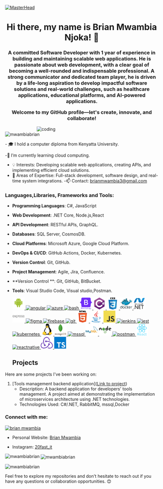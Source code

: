 [![MasterHead](https://th.bing.com/th/id/OIP.2eCCRFnphgA99qzIQi2HqwHaGJ?w=5531&h=4586&rs=1&pid=ImgDetMain)](https://brian-mwambia.onrender.com/)
<h1 align="center">Hi there, my name is Brian Mwambia Njoka! 👋</h1>
<h3 align="center">A committed Software Developer with 1 year of experience in building and maintaining scalable web applications. He is passionate about web development, with a clear goal of becoming a well-rounded and indispensable professional. A  strong communicator and dedicated team player, he is driven by a life-long aspiration to develop impactful software solutions and real-world challenges, such as healthcare applications, educational platforms, and AI-powered applications.

Welcome to my GitHub profile—let's create, innovate, and collaborate!</h3>
<img align="right" width="400" alt="coding" src="https://cdn.dribbble.com/users/1162077/screenshots/3848914/programmer.gif" >

<p align="left"> <img src="https://komarev.com/ghpvc/?username=mwambiabrian&label=Profile%20views&color=0e75b6&style=flat" alt="mwambiabrian" /> </p>
- 🎓 I hold a computer diploma from Kenyatta University.

-🌱 I’m currently learning cloud computing.
- 💡 Interests: Developing scalable web applications, creating APIs, and implementing efficient cloud solutions.
- 💬 Areas of Expertise: Full-stack development, software design, and real-time system integrations.
-📫 Contact: brianmwambia3@gmail.com



<h3 align="left">Languages,Libraries, Frameworks and Tools:</h3>

- **Programming Languages**: C#, JavaScript
- **Web Development**: .NET Core, Node.js,React
- **API Development**: RESTful APIs, GraphQL.
- **Databases**: SQL Server, CosmosDB. 
- **Cloud Platforms**: Microsoft Azure, Google Cloud Platform.
- **DevOps & CI/CD**:  GitHub Actions, Docker, Kubernetes.
- **Version Control**: Git, GitHub.
- **Project Management**: Agile, Jira, Confluence.
- **Version Control **:  Git, GitHub, BitBucket.
- **Tools**: Visual Studio Code, Visual studio,Postman.


  <p align="left"> <a href="https://developer.android.com" target="_blank" rel="noreferrer"> <img src="https://raw.githubusercontent.com/devicons/devicon/master/icons/android/android-original-wordmark.svg" alt="android" width="40" height="40"/> </a> <a href="https://angular.io" target="_blank" rel="noreferrer"> <img src="https://angular.io/assets/images/logos/angular/angular.svg" alt="angular" width="40" height="40"/> </a> <a href="https://azure.microsoft.com/en-in/" target="_blank" rel="noreferrer"> <img src="https://www.vectorlogo.zone/logos/microsoft_azure/microsoft_azure-icon.svg" alt="azure" width="40" height="40"/> </a> <a href="https://www.gnu.org/software/bash/" target="_blank" rel="noreferrer"> <img src="https://www.vectorlogo.zone/logos/gnu_bash/gnu_bash-icon.svg" alt="bash" width="40" height="40"/> </a> <a href="https://getbootstrap.com" target="_blank" rel="noreferrer"> <img src="https://raw.githubusercontent.com/devicons/devicon/master/icons/bootstrap/bootstrap-plain-wordmark.svg" alt="bootstrap" width="40" height="40"/> </a> <a href="https://www.w3schools.com/cs/" target="_blank" rel="noreferrer"> <img src="https://raw.githubusercontent.com/devicons/devicon/master/icons/csharp/csharp-original.svg" alt="csharp" width="40" height="40"/> </a> <a href="https://www.w3schools.com/css/" target="_blank" rel="noreferrer"> <img src="https://raw.githubusercontent.com/devicons/devicon/master/icons/css3/css3-original-wordmark.svg" alt="css3" width="40" height="40"/> </a> <a href="https://www.docker.com/" target="_blank" rel="noreferrer"> <img src="https://raw.githubusercontent.com/devicons/devicon/master/icons/docker/docker-original-wordmark.svg" alt="docker" width="40" height="40"/> </a> <a href="https://dotnet.microsoft.com/" target="_blank" rel="noreferrer"> <img src="https://raw.githubusercontent.com/devicons/devicon/master/icons/dot-net/dot-net-original-wordmark.svg" alt="dotnet" width="40" height="40"/> </a> <a href="https://expressjs.com" target="_blank" rel="noreferrer"> <img src="https://raw.githubusercontent.com/devicons/devicon/master/icons/express/express-original-wordmark.svg" alt="express" width="40" height="40"/> </a> <a href="https://www.figma.com/" target="_blank" rel="noreferrer"> <img src="https://www.vectorlogo.zone/logos/figma/figma-icon.svg" alt="figma" width="40" height="40"/> </a> <a href="https://firebase.google.com/" target="_blank" rel="noreferrer"> <img src="https://www.vectorlogo.zone/logos/firebase/firebase-icon.svg" alt="firebase" width="40" height="40"/> </a> <a href="https://git-scm.com/" target="_blank" rel="noreferrer"> <img src="https://www.vectorlogo.zone/logos/git-scm/git-scm-icon.svg" alt="git" width="40" height="40"/> </a> <a href="https://www.w3.org/html/" target="_blank" rel="noreferrer"> <img src="https://raw.githubusercontent.com/devicons/devicon/master/icons/html5/html5-original-wordmark.svg" alt="html5" width="40" height="40"/> </a> <a href="https://www.java.com" target="_blank" rel="noreferrer"> <img src="https://raw.githubusercontent.com/devicons/devicon/master/icons/java/java-original.svg" alt="java" width="40" height="40"/> </a> <a href="https://developer.mozilla.org/en-US/docs/Web/JavaScript" target="_blank" rel="noreferrer"> <img src="https://raw.githubusercontent.com/devicons/devicon/master/icons/javascript/javascript-original.svg" alt="javascript" width="40" height="40"/> </a> <a href="https://www.jenkins.io" target="_blank" rel="noreferrer"> <img src="https://www.vectorlogo.zone/logos/jenkins/jenkins-icon.svg" alt="jenkins" width="40" height="40"/> </a> <a href="https://jestjs.io" target="_blank" rel="noreferrer"> <img src="https://www.vectorlogo.zone/logos/jestjsio/jestjsio-icon.svg" alt="jest" width="40" height="40"/> </a> <a href="https://kubernetes.io" target="_blank" rel="noreferrer"> <img src="https://www.vectorlogo.zone/logos/kubernetes/kubernetes-icon.svg" alt="kubernetes" width="40" height="40"/> </a> <a href="https://www.linux.org/" target="_blank" rel="noreferrer"> <img src="https://raw.githubusercontent.com/devicons/devicon/master/icons/linux/linux-original.svg" alt="linux" width="40" height="40"/> </a> <a href="https://www.mongodb.com/" target="_blank" rel="noreferrer"> <img src="https://raw.githubusercontent.com/devicons/devicon/master/icons/mongodb/mongodb-original-wordmark.svg" alt="mongodb" width="40" height="40"/> </a> <a href="https://www.microsoft.com/en-us/sql-server" target="_blank" rel="noreferrer"> <img src="https://www.svgrepo.com/show/303229/microsoft-sql-server-logo.svg" alt="mssql" width="40" height="40"/> </a> <a href="https://www.mysql.com/" target="_blank" rel="noreferrer"> <img src="https://raw.githubusercontent.com/devicons/devicon/master/icons/mysql/mysql-original-wordmark.svg" alt="mysql" width="40" height="40"/> </a> <a href="https://nodejs.org" target="_blank" rel="noreferrer"> <img src="https://raw.githubusercontent.com/devicons/devicon/master/icons/nodejs/nodejs-original-wordmark.svg" alt="nodejs" width="40" height="40"/> </a> <a href="https://postman.com" target="_blank" rel="noreferrer"> <img src="https://www.vectorlogo.zone/logos/getpostman/getpostman-icon.svg" alt="postman" width="40" height="40"/> </a> <a href="https://reactjs.org/" target="_blank" rel="noreferrer"> <img src="https://raw.githubusercontent.com/devicons/devicon/master/icons/react/react-original-wordmark.svg" alt="react" width="40" height="40"/> </a> <a href="https://reactnative.dev/" target="_blank" rel="noreferrer"> <img src="https://reactnative.dev/img/header_logo.svg" alt="reactnative" width="40" height="40"/> </a> <a href="https://redux.js.org" target="_blank" rel="noreferrer"> <img src="https://raw.githubusercontent.com/devicons/devicon/master/icons/redux/redux-original.svg" alt="redux" width="40" height="40"/> </a> <a href="https://www.typescriptlang.org/" target="_blank" rel="noreferrer"> <img src="https://raw.githubusercontent.com/devicons/devicon/master/icons/typescript/typescript-original.svg" alt="typescript" width="40" height="40"/> </a> </p>

  ## Projects

Here are some projects I've been working on: 
1. [Tools management backend application]([Link to project](https://github.com/MwambiaBrian/dotnet-microservices))
   - Description: A backend application for developers' tools management. A project aimed at demonstrating the implementation of microservices architecture using .NET technologies.
   - Technologies Used: C#/.NET, RabbitMQ, mssql,Docker
<h3 align="left">Connect with me:</h3>
<p align="left">
<a href="https://linkedin.com/in/brian mwambia" target="blank"><img align="center" src="https://raw.githubusercontent.com/rahuldkjain/github-profile-readme-generator/master/src/images/icons/Social/linked-in-alt.svg" alt="brian mwambia" height="30" width="40" /></a>

</p>

- Personal Website: [Brian Mwambia](https://brian-mwambia.onrender.com/)

- Instagram: [20fast_it](https://www.instagram.com/20fast_it/?hl=en)



<p><img align="left" src="https://github-readme-stats.vercel.app/api/top-langs?username=mwambiabrian&show_icons=true&locale=en&layout=compact" alt="mwambiabrian" /></p>

<p>&nbsp;<img align="center" src="https://github-readme-stats.vercel.app/api?username=mwambiabrian&show_icons=true&locale=en" alt="mwambiabrian" /></p>

<p><img align="center" src="https://github-readme-streak-stats.herokuapp.com/?user=mwambiabrian&" alt="mwambiabrian" /></p>

Feel free to explore my repositories and don't hesitate to reach out if you have any questions or collaboration opportunities. 😊



